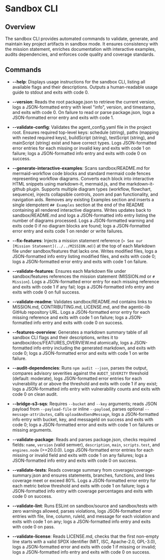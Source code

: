 # Sandbox CLI

## Overview
The sandbox CLI provides automated commands to validate, generate, and maintain key project artifacts in sandbox mode. It ensures consistency with the mission statement, enriches documentation with interactive examples, audits dependencies, and enforces code quality and coverage standards.

## Commands

- **--help**: Displays usage instructions for the sandbox CLI, listing all available flags and their descriptions. Outputs a human-readable usage guide to stdout and exits with code 0.

- **--version**: Reads the root package.json to retrieve the current version, logs a JSON-formatted entry with level "info", version, and timestamp, and exits with code 0. On failure to read or parse package.json, logs a JSON-formatted error entry and exits with code 1.

- **--validate-config**: Validates the agent_config.yaml file in the project root. Ensures required top-level keys: schedule (string), paths (mapping with nested required keys), buildScript (string), testScript (string), and mainScript (string) exist and have correct types. Logs JSON-formatted error entries for each missing or invalid key and exits with code 1 on failure; logs a JSON-formatted info entry and exits with code 0 on success.

- **--generate-interactive-examples**: Scans sandbox/README.md for mermaid-workflow code blocks and standard mermaid code fences representing workflow diagrams. Converts each block into interactive HTML snippets using markdown-it, mermaid.js, and the markdown-it-github plugin. Supports multiple diagram types (workflow, flowchart, sequence), injects collapsible controls, zoom and pan functionality, and navigation aids. Removes any existing Examples section and inserts a single idempotent `## Examples` section at the end of the README containing all rendered interactive diagrams. Writes updates back to sandbox/README.md and logs a JSON-formatted info entry listing the number of diagrams processed. Logs a JSON-formatted warning and exits code 0 if no diagram blocks are found; logs a JSON-formatted error entry and exits code 1 on render or write failures.

- **--fix-features**: Injects a mission statement reference (`> See our [Mission Statement](../../MISSION.md)`) at the top of each Markdown file under sandbox/features that lacks one. Writes modified files, logs a JSON-formatted info entry listing modified files, and exits with code 0; logs a JSON-formatted error entry and exits with code 1 on failure.

- **--validate-features**: Ensures each Markdown file under sandbox/features references the mission statement (MISSION.md or `# Mission`). Logs a JSON-formatted error entry for each missing reference and exits with code 1 if any fail; logs a JSON-formatted info entry and exits with code 0 on full success.

- **--validate-readme**: Validates sandbox/README.md contains links to MISSION.md, CONTRIBUTING.md, LICENSE.md, and the agentic-lib GitHub repository URL. Logs a JSON-formatted error entry for each missing reference and exits with code 1 on failure; logs a JSON-formatted info entry and exits with code 0 on success.

- **--features-overview**: Generates a markdown summary table of all sandbox CLI flags and their descriptions, writes it to sandbox/docs/FEATURES_OVERVIEW.md atomically, logs a JSON-formatted info entry including the generated markdown, and exits with code 0; logs a JSON-formatted error and exits with code 1 on write failure.

- **--audit-dependencies**: Runs `npm audit --json`, parses the output, compares advisory severities against the `AUDIT_SEVERITY` threshold (default: moderate), logs JSON-formatted error entries for each vulnerability at or above the threshold and exits with code 1 if any exist; logs a JSON-formatted info entry with vulnerability counts and exits with code 0 on clean audit.

- **--bridge-s3-sqs**: Requires `--bucket` and `--key` arguments; reads JSON payload from `--payload-file` or inline `--payload`, parses optional `--message-attributes`, calls `uploadAndSendMessage`, logs a JSON-formatted info entry with bucket, key, and messageId on success and exits with code 0; logs a JSON-formatted error and exits with code 1 on failures or missing arguments.

- **--validate-package**: Reads and parses package.json, checks required fields: `name`, `version` (valid semver), `description`, `main`, `scripts.test`, and `engines.node` (>=20.0.0). Logs JSON-formatted error entries for each missing or invalid field and exits with code 1 on any failures; logs a JSON-formatted info entry and exits with code 0 on success.

- **--validate-tests**: Reads coverage summary from coverage/coverage-summary.json and ensures statements, branches, functions, and lines coverage meet or exceed 80%. Logs a JSON-formatted error entry for each metric below threshold and exits with code 1 on failure; logs a JSON-formatted info entry with coverage percentages and exits with code 0 on success.

- **--validate-lint**: Runs ESLint on sandbox/source and sandbox/tests with zero warnings allowed, parses violations, logs JSON-formatted error entries with file, line, column, ruleId, and message for each violation and exits with code 1 on any; logs a JSON-formatted info entry and exits with code 0 on pass.

- **--validate-license**: Reads LICENSE.md, checks that the first non-empty line starts with a valid SPDX identifier (MIT, ISC, Apache-2.0, GPL-3.0), logs a JSON-formatted error and exits with code 1 if missing or invalid; logs a JSON-formatted info entry and exits with code 0 on success.
